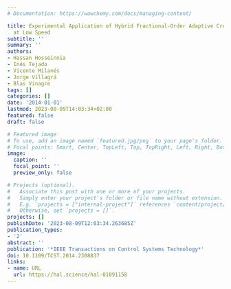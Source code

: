 ```yaml
---
# Documentation: https://wowchemy.com/docs/managing-content/

title: Experimental Application of Hybrid Fractional-Order Adaptive Cruise Control
  at Low Speed
subtitle: ''
summary: ''
authors:
- Hassan Hosseinnia
- Inés Tejado
- Vicente Milanés
- Jorge Villagrá
- Blas Vinagre
tags: []
categories: []
date: '2014-01-01'
lastmod: 2023-08-09T14:03:34+02:00
featured: false
draft: false

# Featured image
# To use, add an image named `featured.jpg/png` to your page's folder.
# Focal points: Smart, Center, TopLeft, Top, TopRight, Left, Right, BottomLeft, Bottom, BottomRight.
image:
  caption: ''
  focal_point: ''
  preview_only: false

# Projects (optional).
#   Associate this post with one or more of your projects.
#   Simply enter your project's folder or file name without extension.
#   E.g. `projects = ["internal-project"]` references `content/project/deep-learning/index.md`.
#   Otherwise, set `projects = []`.
projects: []
publishDate: '2023-08-09T12:03:34.263685Z'
publication_types:
- '2'
abstract: ''
publication: '*IEEE Transactions on Control Systems Technology*'
doi: 10.1109/TCST.2014.2308837
links:
- name: URL
  url: https://hal.science/hal-01091158
---
```

